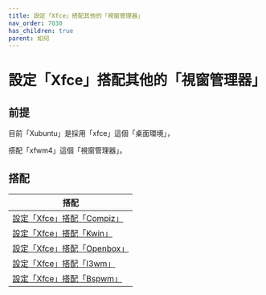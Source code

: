 ```yaml
---
title: 設定「Xfce」搭配其他的「視窗管理器」
nav_order: 7030
has_children: true
parent: 如何
---
```



# 設定「Xfce」搭配其他的「視窗管理器」


## 前提

目前「Xubuntu」是採用「xfce」這個「桌面環境」，

搭配「xfwm4」這個「視窗管理器」。




## 搭配

| 搭配 |
| --- |
| [設定「Xfce」搭配「Compiz」](https://samwhelp.github.io/note-about-xubuntu/read/howto/xfce-with-wm/xfce-with-compiz.html) |
| [設定「Xfce」搭配「Kwin」](https://samwhelp.github.io/note-about-xubuntu/read/howto/xfce-with-wm/xfce-with-kwin.html) |
| [設定「Xfce」搭配「Openbox」](https://samwhelp.github.io/note-about-xubuntu/read/howto/xfce-with-wm/xfce-with-openbox.html) |
| [設定「Xfce」搭配「I3wm」](https://samwhelp.github.io/note-about-xubuntu/read/howto/xfce-with-wm/xfce-with-i3wm.html) |
| [設定「Xfce」搭配「Bspwm」](https://samwhelp.github.io/note-about-xubuntu/read/howto/xfce-with-wm/xfce-with-bspwm.html) |
